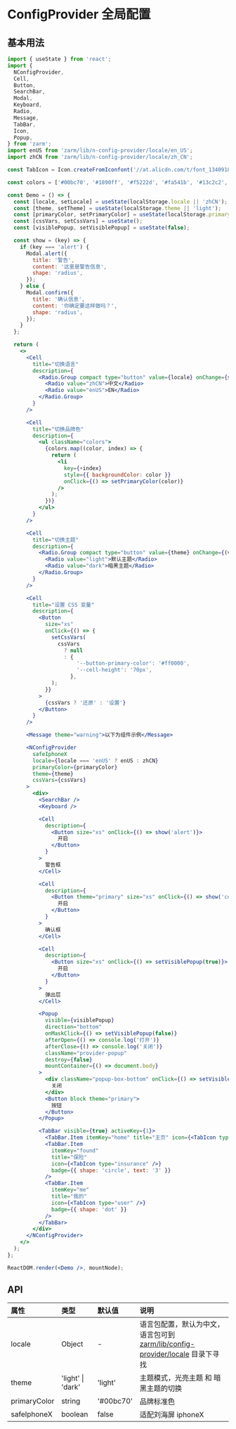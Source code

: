 # ConfigProvider 全局配置

## 基本用法

```jsx
import { useState } from 'react';
import {
  NConfigProvider,
  Cell,
  Button,
  SearchBar,
  Modal,
  Keyboard,
  Radio,
  Message,
  TabBar,
  Icon,
  Popup,
} from 'zarm';
import enUS from 'zarm/lib/n-config-provider/locale/en_US';
import zhCN from 'zarm/lib/n-config-provider/locale/zh_CN';

const TabIcon = Icon.createFromIconfont('//at.alicdn.com/t/font_1340918_lpsswvb7yv.js');

const colors = ['#00bc70', '#1890ff', '#f5222d', '#fa541b', '#13c2c2', '#2f54ec', '#712fd1'];

const Demo = () => {
  const [locale, setLocale] = useState(localStorage.locale || 'zhCN');
  const [theme, setTheme] = useState(localStorage.theme || 'light');
  const [primaryColor, setPrimaryColor] = useState(localStorage.primaryColor || colors[0]);
  const [cssVars, setCssVars] = useState();
  const [visiblePopup, setVisiblePopup] = useState(false);

  const show = (key) => {
    if (key === 'alert') {
      Modal.alert({
        title: '警告',
        content: '这里是警告信息',
        shape: 'radius',
      });
    } else {
      Modal.confirm({
        title: '确认信息',
        content: '你确定要这样做吗？',
        shape: 'radius',
      });
    }
  };

  return (
    <>
      <Cell
        title="切换语言"
        description={
          <Radio.Group compact type="button" value={locale} onChange={setLocale}>
            <Radio value="zhCN">中文</Radio>
            <Radio value="enUS">EN</Radio>
          </Radio.Group>
        }
      />

      <Cell
        title="切换品牌色"
        description={
          <ul className="colors">
            {colors.map((color, index) => {
              return (
                <li
                  key={+index}
                  style={{ backgroundColor: color }}
                  onClick={() => setPrimaryColor(color)}
                />
              );
            })}
          </ul>
        }
      />

      <Cell
        title="切换主题"
        description={
          <Radio.Group compact type="button" value={theme} onChange={(value) => setTheme(value)}>
            <Radio value="light">默认主题</Radio>
            <Radio value="dark">暗黑主题</Radio>
          </Radio.Group>
        }
      />

      <Cell
        title="设置 CSS 变量"
        description={
          <Button
            size="xs"
            onClick={() => {
              setCssVars(
                cssVars
                  ? null
                  : {
                      '--button-primary-color': '#ff0000',
                      '--cell-height': '70px',
                    },
              );
            }}
          >
            {cssVars ? '还原' : '设置'}
          </Button>
        }
      />

      <Message theme="warning">以下为组件示例</Message>

      <NConfigProvider
        safeIphoneX
        locale={locale === 'enUS' ? enUS : zhCN}
        primaryColor={primaryColor}
        theme={theme}
        cssVars={cssVars}
      >
        <div>
          <SearchBar />
          <Keyboard />

          <Cell
            description={
              <Button size="xs" onClick={() => show('alert')}>
                开启
              </Button>
            }
          >
            警告框
          </Cell>

          <Cell
            description={
              <Button theme="primary" size="xs" onClick={() => show('confirm')}>
                开启
              </Button>
            }
          >
            确认框
          </Cell>

          <Cell
            description={
              <Button size="xs" onClick={() => setVisiblePopup(true)}>
                开启
              </Button>
            }
          >
            弹出层
          </Cell>

          <Popup
            visible={visiblePopup}
            direction="bottom"
            onMaskClick={() => setVisiblePopup(false)}
            afterOpen={() => console.log('打开')}
            afterClose={() => console.log('关闭')}
            className="provider-popup"
            destroy={false}
            mountContainer={() => document.body}
          >
            <div className="popup-box-bottom" onClick={() => setVisiblePopup(false)}>
              关闭
            </div>
            <Button block theme="primary">
              按钮
            </Button>
          </Popup>

          <TabBar visible={true} activeKey={1}>
            <TabBar.Item itemKey="home" title="主页" icon={<TabIcon type="home" />} />
            <TabBar.Item
              itemKey="found"
              title="保险"
              icon={<TabIcon type="insurance" />}
              badge={{ shape: 'circle', text: '3' }}
            />
            <TabBar.Item
              itemKey="me"
              title="我的"
              icon={<TabIcon type="user" />}
              badge={{ shape: 'dot' }}
            />
          </TabBar>
        </div>
      </NConfigProvider>
    </>
  );
};

ReactDOM.render(<Demo />, mountNode);
```

## API

| 属性         | 类型              | 默认值    | 说明                                                                                                                                |
| :----------- | :---------------- | :-------- | :---------------------------------------------------------------------------------------------------------------------------------- |
| locale       | Object            | -         | 语言包配置，默认为中文，语言包可到 [zarm/lib/config-provider/locale](https://unpkg.com/zarm/lib/config-provider/locale/) 目录下寻找 |
| theme        | 'light' \| 'dark' | 'light'   | 主题模式，光亮主题 和 暗黑主题的切换                                                                                                |
| primaryColor | string            | '#00bc70' | 品牌标准色                                                                                                                          |
| safeIphoneX  | boolean           | false     | 适配刘海屏 iphoneX                                                                                                                  |
